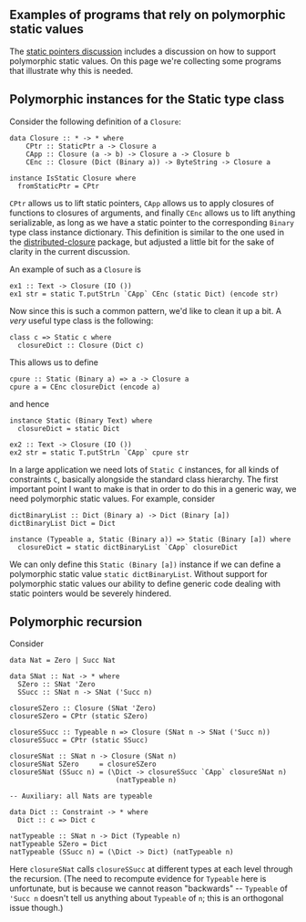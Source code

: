 ## Examples of programs that rely on polymorphic static values



The [
static pointers discussion](https://ghc.haskell.org/trac/ghc/wiki/StaticPointers) includes a discussion on how to support polymorphic static values. On this page we're collecting some programs that illustrate why this is needed.


## Polymorphic instances for the Static type class



Consider the following definition of a `Closure`:


```
data Closure :: * -> * where
    CPtr :: StaticPtr a -> Closure a
    CApp :: Closure (a -> b) -> Closure a -> Closure b
    CEnc :: Closure (Dict (Binary a)) -> ByteString -> Closure a

instance IsStatic Closure where
  fromStaticPtr = CPtr
```


`CPtr` allows us to lift static pointers, `CApp` allows us to apply closures of functions to closures of arguments, and finally `CEnc` allows us to lift anything serializable, as long as we have a static pointer to the corresponding `Binary` type class instance dictionary. This definition is similar to the one used in the [
distributed-closure](http://hackage.haskell.org/package/distributed-closure) package, but adjusted a little bit for the sake of clarity in the current discussion.



An example of such as a `Closure` is


```
ex1 :: Text -> Closure (IO ())
ex1 str = static T.putStrLn `CApp` CEnc (static Dict) (encode str)
```


Now since this is such a common pattern, we'd like to clean it up a bit. A *very* useful type class is the following:


```
class c => Static c where
  closureDict :: Closure (Dict c)
```


This allows us to define


```
cpure :: Static (Binary a) => a -> Closure a
cpure a = CEnc closureDict (encode a)
```


and hence


```
instance Static (Binary Text) where
  closureDict = static Dict

ex2 :: Text -> Closure (IO ())
ex2 str = static T.putStrLn `CApp` cpure str
```


In a large application we need lots of `Static C` instances, for all kinds of constraints `C`, basically alongside the standard class hierarchy. The first important point I want to make is that in order to do this in a generic way, we need polymorphic static values. For example, consider


```
dictBinaryList :: Dict (Binary a) -> Dict (Binary [a])
dictBinaryList Dict = Dict

instance (Typeable a, Static (Binary a)) => Static (Binary [a]) where
  closureDict = static dictBinaryList `CApp` closureDict
```


We can only define this `Static (Binary [a])` instance if we can define a polymorphic static value `static dictBinaryList`. Without support for polymorphic static values our ability to define generic code dealing with static pointers would be severely hindered.


## Polymorphic recursion



Consider


```
data Nat = Zero | Succ Nat

data SNat :: Nat -> * where
  SZero :: SNat 'Zero
  SSucc :: SNat n -> SNat ('Succ n)

closureSZero :: Closure (SNat 'Zero)
closureSZero = CPtr (static SZero)

closureSSucc :: Typeable n => Closure (SNat n -> SNat ('Succ n))
closureSSucc = CPtr (static SSucc)

closureSNat :: SNat n -> Closure (SNat n)
closureSNat SZero     = closureSZero
closureSNat (SSucc n) = (\Dict -> closureSSucc `CApp` closureSNat n)
                          (natTypeable n)

-- Auxiliary: all Nats are typeable

data Dict :: Constraint -> * where
  Dict :: c => Dict c

natTypeable :: SNat n -> Dict (Typeable n)
natTypeable SZero = Dict
natTypeable (SSucc n) = (\Dict -> Dict) (natTypeable n)
```


Here `closureSNat` calls `closureSSucc` at different types at each level through the recursion. (The need to recompute evidence for `Typeable` here is unfortunate, but is because we cannot reason "backwards" -- `Typeable` of `'Succ n` doesn't tell us anything about `Typeable` of `n`; this is an orthogonal issue though.)


